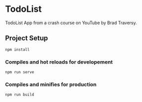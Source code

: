 # TodoList
TodoList App from a crash course on YouTube by Brad Traversy.

## Project Setup
```
npm install
```

### Compiles and hot reloads  for developement
```
npm run serve
```

### Compiles and minifies for production
```
npm run build
```
